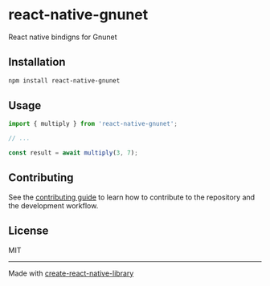 # react-native-gnunet

React native bindigns for Gnunet

## Installation

```sh
npm install react-native-gnunet
```

## Usage

```js
import { multiply } from 'react-native-gnunet';

// ...

const result = await multiply(3, 7);
```

## Contributing

See the [contributing guide](CONTRIBUTING.md) to learn how to contribute to the repository and the development workflow.

## License

MIT

---

Made with [create-react-native-library](https://github.com/callstack/react-native-builder-bob)
